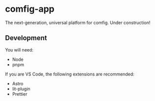 # comfig-app

The next-generation, universal platform for comfig. Under construction!

## Development

You will need:

* Node
* pnpm

If you are VS Code, the following extensions are recommended:

* Astro
* lit-plugin
* Prettier
